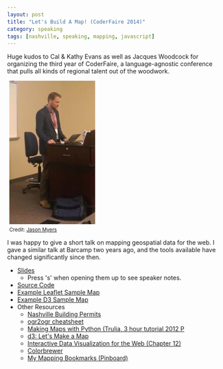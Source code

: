 ```yaml
---
layout: post
title: "Let's Build A Map! (CoderFaire 2014)"
category: speaking
tags: [nashville, speaking, mapping, javascript]
---
```


Huge kudos to Cal & Kathy Evans as well as Jacques Woodcock for organizing the
third year of CoderFaire, a language-agnostic conference that pulls all kinds of
regional talent out of the woodwork.

<div class="pull-right text-center" style="margin: 5px;"><img class="img-rounded" src="/img/coderfaire-2014.jpg" alt="Coderfaire 2014" />
<br/>
<small class="text-muted">Credit: <a href="http://jasonmyers.com">Jason Myers</a></small>
</div>

I was happy to give a short talk on mapping geospatial data for the web. I gave
a similar talk at Barcamp two years ago, and the tools available have changed
significantly since then.

* [Slides](http://dailytechnology.net/2014-coderfaire-maps/)
    * Press 's' when opening them up to see speaker notes.
* [Source Code](https://github.com/briandailey/2014-coderfaire-maps/)
* [Example Leaflet Sample Map](http://dailytechnology.net/2014-coderfaire-maps/examples/leaflet.html)
* [Example D3 Sample Map](http://dailytechnology.net/2014-coderfaire-maps/examples/d3.html)
* Other Resources
    * [Nashville Building Permits](https://data.nashville.gov/Development-and-Housing/Building-Permits/3h5w-q8b7)
    * [ogr2ogr cheatsheet](http://www.bostongis.com/printerfriendly.aspx?content_name=ogr_cheatsheet)
    * [Making Maps with Python (Trulia, 3 hour tutorial 2012 P](http://pyvideo.org/video/672/making-maps-with-python)
    * [d3: Let's Make a Map](http://bost.ocks.org/mike/map/)
    * [Interactive Data Visualization for the Web (Chapter 12)](http://chimera.labs.oreilly.com/books/1230000000345/ch12.html)
    * [Colorbrewer](http://colorbrewer2.org/#)
    * [My Mapping Bookmarks (Pinboard)](https://pinboard.in/u:kungfoofool/t:mapping/)
